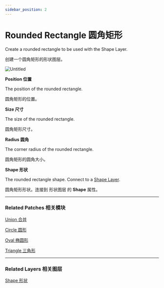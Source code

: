 ```yaml
---
sidebar_position: 2
---
```


# Rounded Rectangle 圆角矩形

Create a rounded rectangle to be used with the Shape Layer.

创建一个圆角矩形的形状图层。

![Untitled](https://s3.us-west-2.amazonaws.com/secure.notion-static.com/ef01cd86-8424-43e8-b963-487d5480dba5/Untitled.png?X-Amz-Algorithm=AWS4-HMAC-SHA256&X-Amz-Content-Sha256=UNSIGNED-PAYLOAD&X-Amz-Credential=AKIAT73L2G45EIPT3X45%2F20220602%2Fus-west-2%2Fs3%2Faws4_request&X-Amz-Date=20220602T175909Z&X-Amz-Expires=86400&X-Amz-Signature=8eb712608b6f2ba80e74574e246599cb9a3bd48f3d47895cf08c8002b67f646e&X-Amz-SignedHeaders=host&response-content-disposition=filename%20%3D%22Untitled.png%22&x-id=GetObject)

**Position 位置**

The position of the rounded rectangle.

圆角矩形的位置。

**Size 尺寸**

The size of the rounded rectangle.

圆角矩形尺寸。

**Radius 圆角**

The corner radius of the rounded rectangle.

圆角矩形的圆角大小。

**Shape 形状**

The rounded rectangle shape. Connect to a [Shape Layer](https://www.notion.so/Shape-6381402c7a90468d97365c58ab562ea1).

圆角矩形形状。连接到 形状图层 的 **Shape** 属性。

------

### Related Patches 相关模块

[Union 合并](https://www.notion.so/Union-25b8641484f545799ac0f5e2fd48620d)

[Circle 圆形](https://www.notion.so/Circle-aa0ece9d86a14149a015fd0fc12db088)

[Oval 椭圆形](https://www.notion.so/Oval-a93bcffdb9d94ba1a4dbd968ba185a87)

[Triangle 三角形](https://www.notion.so/Triangle-de2307b4545640358caaee069a8ca536)

------

### Related Layers 相关图层

[Shape 形状](https://www.notion.so/Shape-6381402c7a90468d97365c58ab562ea1)
